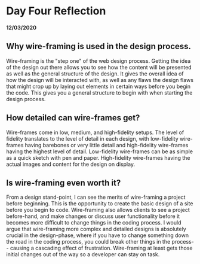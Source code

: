 # Day Four Reflection
__12/03/2020__

## Why wire-framing is used in the design process.

Wire-framing is the "step one" of the web design process. Getting the idea of the design out there allows you to see how the content will be presented as well as the general structure of the design. It gives the overall idea of how the design will be interacted with, as well as any flaws the design flaws that might crop up by laying out elements in certain ways before you begin the code. This gives you a general structure to begin with when starting the design process. 
## How detailed can wire-frames get?

Wire-frames come in low, medium, and high-fidelity setups. The level of fidelity translates to the level of detail in each design, with low-fidelity wire-frames having barebones or very little detail and high-fidelity wire-frames having the highest level of detail. Low-fidelity wire-frames can be as simple as a quick sketch with pen and paper. High-fidelity wire-frames having the actual images and content for the design on display. 

## Is wire-framing even worth it?

From a design stand-point, I can see the merits of wire-framing a project before beginning. This is the opportunity to create the basic design of a site before you begin to code. Wire-framing also allows clients to see a project before-hand, and make changes or discuss user functionality before it becomes more difficult to change things in the coding process. I would argue that wire-framing more complex and detailed designs is absolutely crucial in the design-phase, where if you have to change something down the road in the coding process, you could break other things in the process-- causing a cascading effect of frustration. Wire-framing at least gets those initial changes out of the way so a developer can stay on task.